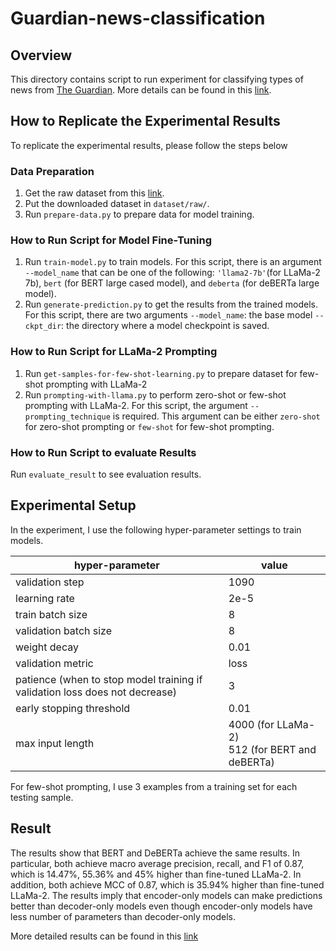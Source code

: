 # Guardian-news-classification

## Overview

This directory contains script to run experiment for classifying types of news from [The Guardian](https://www.theguardian.com/au). More details can be found in this [link](www.tmp.com).

## How to Replicate the Experimental Results

To replicate the experimental results, please follow the steps below

### Data Preparation
1. Get the raw dataset from this [link](https://drive.google.com/drive/folders/1w_3rMmeEpQlBlHTCqupwSBHxwFoYXsEK?usp=drive_link).
2. Put the downloaded dataset in `dataset/raw/`.
3. Run `prepare-data.py` to prepare data for model training.

### How to Run Script for Model Fine-Tuning
1. Run `train-model.py` to train models. For this script, there is an argument `--model_name` that can be one of the following: `'llama2-7b'`(for LLaMa-2 7b), `bert` (for BERT large cased model), and `deberta` (for deBERTa large model).
2. Run `generate-prediction.py` to get the results from the trained models. For this script, there are two arguments
	`--model_name`: the base model
	`--ckpt_dir`: the directory where a model checkpoint is saved.


### How to Run Script for LLaMa-2 Prompting
1. Run `get-samples-for-few-shot-learning.py` to prepare dataset for few-shot prompting with LLaMa-2
2. Run `prompting-with-llama.py` to perform zero-shot or few-shot prompting with LLaMa-2. For this script, the argument `--prompting_technique` is required. This argument can be either `zero-shot` for zero-shot prompting or `few-shot` for few-shot prompting.

### How to Run Script to evaluate Results
Run `evaluate_result` to see evaluation results.

## Experimental Setup

In the experiment, I use the following hyper-parameter settings to train models.

|hyper-parameter| value |
|--|--|
| validation step | 1090 |
|learning rate|2e-5|
|train batch size|8|
|validation batch size|8|
|weight decay|0.01|
|validation metric|loss|
|patience (when to stop model training if validation loss does not decrease)|3|
|early stopping threshold|0.01|
|max input length|4000 (for LLaMa-2) <br> 512 (for BERT and deBERTa)|

For few-shot prompting, I use 3 examples from a training set for each testing sample.


## Result

The results show that BERT and DeBERTa achieve the same results. In particular, both achieve macro average precision, recall, and F1 of 0.87, which is 14.47%, 55.36% and 45% higher than fine-tuned LLaMa-2. In addition, both achieve MCC of 0.87, which is 35.94% higher than fine-tuned LLaMa-2. The results imply that encoder-only models can make predictions better than decoder-only models even though encoder-only models have less number of parameters than decoder-only models.

More detailed results can be found in this [link](tmp)